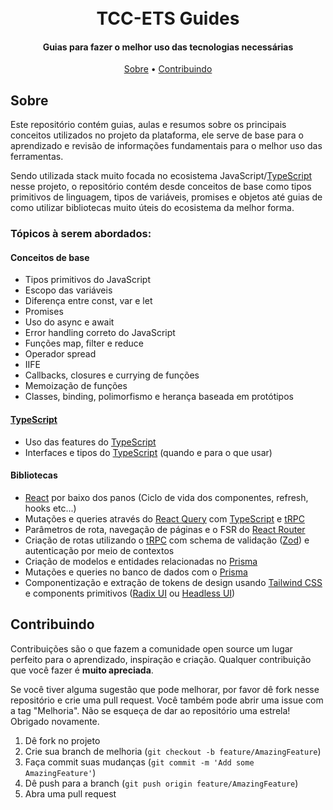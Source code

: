 <h1 align="center">
  <br>
  TCC-ETS Guides
  <br>
</h1>

<h4 align="center">Guias para fazer o melhor uso das tecnologias necessárias</h4>

<p align="center">
  <a href="#sobre">Sobre</a> •
  <a href="#contribuindo">Contribuindo</a>
</p>

## Sobre

Este repositório contém guias, aulas e resumos sobre os principais conceitos utilizados no projeto da plataforma, ele serve de base para o aprendizado e revisão de informações fundamentais para o melhor uso das ferramentas.

Sendo utilizada stack muito focada no ecosistema JavaScript/[TypeScript](https://www.typescriptlang.org/docs/) nesse projeto, o repositório contém desde conceitos de base como tipos primitivos de linguagem, tipos de variáveis, promises e objetos até guias de como utilizar bibliotecas muito úteis do ecosistema da melhor forma.

### Tópicos à serem abordados:

#### Conceitos de base

- Tipos primitivos do JavaScript
- Escopo das variáveis
- Diferença entre const, var e let
- Promises
- Uso do async e await
- Error handling correto do JavaScript
- Funções map, filter e reduce
- Operador spread
- IIFE
- Callbacks, closures e currying de funções
- Memoização de funções
- Classes, binding, polimorfismo e herança baseada em protótipos

#### [TypeScript](https://www.typescriptlang.org/docs/)

- Uso das features do [TypeScript](https://www.typescriptlang.org/docs/)
- Interfaces e tipos do [TypeScript](https://www.typescriptlang.org/docs/) (quando e para o que usar)

#### Bibliotecas

- [React](https://reactjs.org/) por baixo dos panos (Ciclo de vida dos componentes, refresh, hooks etc...)
- Mutações e queries através do [React Query](https://tanstack.com/query/v4) com [TypeScript](https://www.typescriptlang.org/docs/) e [tRPC](https://trpc.io/)
- Parâmetros de rota, navegação de páginas e o FSR do [React Router](https://reactrouter.com/en/main)
- Criação de rotas utilizando o [tRPC](https://trpc.io/) com schema de validação ([Zod](https://zod.dev/)) e autenticação por meio de contextos
- Criação de modelos e entidades relacionadas no [Prisma](https://www.prisma.io/)
- Mutações e queries no banco de dados com o [Prisma](https://www.prisma.io/)
- Componentização e extração de tokens de design usando [Tailwind CSS](https://tailwindcss.com/) e components primitivos ([Radix UI](https://www.radix-ui.com/) ou [Headless UI](https://headlessui.com/))


## Contribuindo

Contribuições são o que fazem a comunidade open source um lugar perfeito para o aprendizado, inspiração e criação. Qualquer contribuição que você fazer é **muito apreciada**.

Se você tiver alguma sugestão que pode melhorar, por favor dê fork nesse repositório e crie uma pull request. Você também pode abrir uma issue com a tag "Melhoria".
Não se esqueça de dar ao repositório uma estrela! Obrigado novamente.

1. Dê fork no projeto
2. Crie sua branch de melhoria (`git checkout -b feature/AmazingFeature`)
3. Faça commit suas mudanças (`git commit -m 'Add some AmazingFeature'`)
4. Dê push para a branch (`git push origin feature/AmazingFeature`)
5. Abra uma pull request

